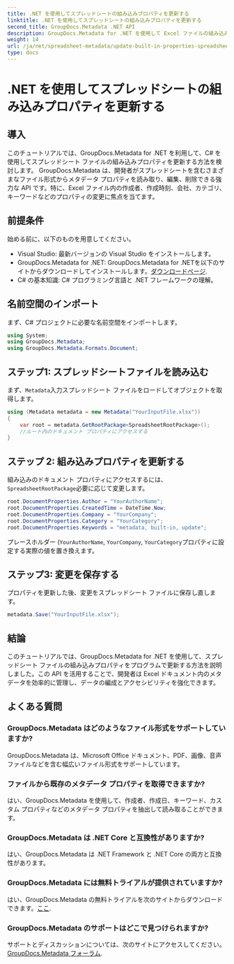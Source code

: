 ```yaml
---
title: .NET を使用してスプレッドシートの組み込みプロパティを更新する
linktitle: .NET を使用してスプレッドシートの組み込みプロパティを更新する
second_title: GroupDocs.Metadata .NET API
description: GroupDocs.Metadata for .NET を使用して Excel ファイルの組み込みメタデータ プロパティを更新する方法を学習します。 C# を使用して作成者、作成時刻、会社などを変更します。
weight: 14
url: /ja/net/spreadsheet-metadata/update-built-in-properties-spreadsheets/
type: docs
---
```

# .NET を使用してスプレッドシートの組み込みプロパティを更新する

## 導入
このチュートリアルでは、GroupDocs.Metadata for .NET を利用して、C# を使用してスプレッドシート ファイルの組み込みプロパティを更新する方法を検討します。 GroupDocs.Metadata は、開発者がスプレッドシートを含むさまざまなファイル形式からメタデータ プロパティを読み取り、編集、削除できる強力な API です。特に、Excel ファイル内の作成者、作成時刻、会社、カテゴリ、キーワードなどのプロパティの変更に焦点を当てます。
## 前提条件
始める前に、以下のものを用意してください。
- Visual Studio: 最新バージョンの Visual Studio をインストールします。
-  GroupDocs.Metadata for .NET: GroupDocs.Metadata for .NETを以下のサイトからダウンロードしてインストールします。[ダウンロードページ](https://releases.groupdocs.com/metadata/net/).
- C# の基本知識: C# プログラミング言語と .NET フレームワークの理解。

## 名前空間のインポート
まず、C# プロジェクトに必要な名前空間をインポートします。
```csharp
using System;
using GroupDocs.Metadata;
using GroupDocs.Metadata.Formats.Document;
```
## ステップ1: スプレッドシートファイルを読み込む
まず、`Metadata`入力スプレッドシート ファイルをロードしてオブジェクトを取得します。
```csharp
using (Metadata metadata = new Metadata("YourInputFile.xlsx"))
{
    var root = metadata.GetRootPackage<SpreadsheetRootPackage>();
    //ルート内のドキュメント プロパティにアクセスする
}
```
## ステップ 2: 組み込みプロパティを更新する
組み込みのドキュメント プロパティにアクセスするには、`SpreadsheetRootPackage`必要に応じて変更します。
```csharp
root.DocumentProperties.Author = "YourAuthorName";
root.DocumentProperties.CreatedTime = DateTime.Now;
root.DocumentProperties.Company = "YourCompany";
root.DocumentProperties.Category = "YourCategory";
root.DocumentProperties.Keywords = "metadata, built-in, update";
```
プレースホルダー (`YourAuthorName`, `YourCompany`, `YourCategory`プロパティに設定する実際の値を置き換えます。
## ステップ3: 変更を保存する
プロパティを更新した後、変更をスプレッドシート ファイルに保存し直します。
```csharp
metadata.Save("YourInputFile.xlsx");
```

## 結論
このチュートリアルでは、GroupDocs.Metadata for .NET を使用して、スプレッドシート ファイルの組み込みプロパティをプログラムで更新する方法を説明しました。この API を活用することで、開発者は Excel ドキュメント内のメタデータを効率的に管理し、データの編成とアクセシビリティを強化できます。

## よくある質問
### GroupDocs.Metadata はどのようなファイル形式をサポートしていますか?
GroupDocs.Metadata は、Microsoft Office ドキュメント、PDF、画像、音声ファイルなどを含む幅広いファイル形式をサポートしています。
### ファイルから既存のメタデータ プロパティを取得できますか?
はい、GroupDocs.Metadata を使用して、作成者、作成日、キーワード、カスタム プロパティなどのメタデータ プロパティを抽出して読み取ることができます。
### GroupDocs.Metadata は .NET Core と互換性がありますか?
はい、GroupDocs.Metadata は .NET Framework と .NET Core の両方と互換性があります。
### GroupDocs.Metadata には無料トライアルが提供されていますか?
はい、GroupDocs.Metadata の無料トライアルを次のサイトからダウンロードできます。[ここ](https://releases.groupdocs.com/).
### GroupDocs.Metadata のサポートはどこで見つけられますか?
サポートとディスカッションについては、次のサイトにアクセスしてください。[GroupDocs.Metadata フォーラム](https://forum.groupdocs.com/c/metadata/14).